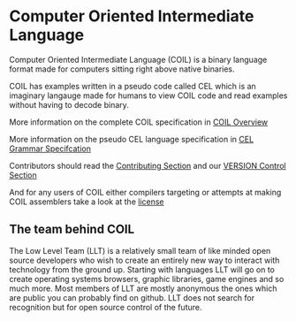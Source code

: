 # Computer Oriented Intermediate Language
Computer Oriented Intermediate Language (COIL) is a binary language format made for computers sitting right above native binaries.

COIL has examples written in a pseudo code called CEL which is an imaginary langauge made for humans to view COIL code and read examples without having to decode binary.

More information on the complete COIL specification in [COIL Overview](./coil/OVERVIEW.md)

More information on the pseudo CEL language specification in [CEL Grammar Specifcation](./CEL-GRAMMAR.md)

Contributors should read the [Contributing Section](./CONTRIBUTING.md) and our [VERSION Control Section](./VERSION.md)

And for any users of COIL either compilers targeting or attempts at making COIL assemblers take a look at the [license](./LICENSE)

## The team behind COIL
The Low Level Team (LLT) is a relatively small team of like minded open source developers who wish to create an entirely new way to interact with technology from the ground up. Starting with languages LLT will go on to create operating systems browsers, graphic libraries, game engines and so much more. Most members of LLT are mostly anonymous the ones which are public you can probably find on github. LLT does not search for recognition but for open source control of the future.
